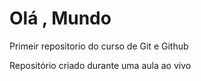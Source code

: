 # Olá , Mundo
 Primeir repositorio do curso de Git e Github

Repositório criado durante uma aula ao vivo